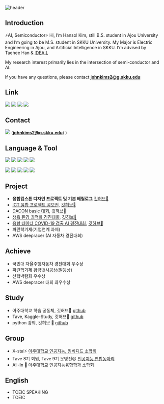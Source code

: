 
<!-- # Hi~ 👋 This is Hansol's Github!
 -->
 ![header](https://capsule-render.vercel.app/api?type=transparent&color=auto&height=120&section=header&text=%20Hansol%20Github%20~👋&fontSize=50&textBg=true)
 
## Introduction
 
⚡AI, Semiconductor⚡
Hi, I’m Hansol Kim, still B.S. student in Ajou University and I’m going to be M.S. student in SKKU University. My Major is Electric Engineering in Ajou, and Artificial Intelligence in SKKU. I’m advised by Taehee Han & [IDEA.L](https://sites.google.com/view/idealab400525/home/)

My research interest primarily lies in the intersection of semi-conductor and AI.

If you have any questions, please contact **johnkims2@g.skku.edu**

## Link
 
[<img src="https://img.shields.io/badge/Facebook-1e51f7?style=flat-square&logo=Facebook&logoColor=white"/>](https://www.facebook.com/profile.php?id=100024496358612) [<img src="https://img.shields.io/badge/Gitblog-000000?style=flat-square&logo=Github&logoColor=white"/>](https://hansollasido.github.io/) [<img src="https://img.shields.io/badge/Notion-424242?style=flat-square&logo=Notion&logoColor=white"/>](https://thoracic-asiago-663.notion.site/Hansol-Kim-e552b0f2ac4a489188d45e5ca1e634df) [<img src="https://img.shields.io/badge/Instagram-fa91ce?style=flat-square&logo=Instagram&logoColor=white"/>](https://www.instagram.com/johnkims222/)

## Contact
<img src="https://img.shields.io/badge/Gmail-000000?style=flat-square&logo=Gmail&logoColor=white"/> (**johnkims2@g.skku.edu**)
)
<!--
### Hope to enter 
- <img src="https://img.shields.io/badge/Samsung-050505?style=flat-square&logo=Samsung&logoColor=white"/>
- <img src="https://img.shields.io/badge/SK하이닉스-ed0707?style=flat-square&logoColor=white"/>
-->

  
## Language & Tool
<img src="https://img.shields.io/badge/Python-112fd9?style=flat-square&logo=Python&logoColor=white"/> <img src="https://img.shields.io/badge/Matlab-d62d1e?style=flat-square&logo=&logoColor=white"/> <img src="https://img.shields.io/badge/C++-4d640?style=flat-square&logo=C%2B%2B&logoColor=white"/> <img src="https://img.shields.io/badge/R-3776AB?style=flat-square&logo=R&logoColor=white"> <img src="https://img.shields.io/badge/Verilog-BD170B?style=flat-square&logoColor=white">

<img src="https://img.shields.io/badge/Pspice-42f563?style=flat-square&logoColor=white"/> <img src="https://img.shields.io/badge/LTspice-f58142?style=flat-square&logoColor=white"/> <img src="https://img.shields.io/badge/VSCode-f5e642?style=flat-square&logoColor=white"/> <img src="https://img.shields.io/badge/modelsim-8d42f5?style=flat-square&logoColor=white"/> <img src="https://img.shields.io/badge/vivado-349167?style=flat-square&logoColor=white"/> 




## Project
- **융합캡스톤 디자인 프로젝트 및 기본 베릴로그** [깃허브🌱](https://github.com/hansollasido/verilog-FPGA)
- [ICT 융합 프로젝트 공모전](https://www.all-con.co.kr/view/contest/474641), [깃허브🌱](https://github.com/hansollasido/Chat_bot)
- [DACON basic 대회](https://dacon.io/), [깃허브🌱](https://github.com/hansollasido/dacon_basic)
- [생육 환경 최적화 경진대회](https://dacon.io/competitions/official/235897/overview/description), [깃허브🌱](https://github.com/hansollasido/dacon_plant)
- [음향 데이터 COVID-19 검출 AI 경진대회](https://dacon.io/competitions/official/235910/overview/description), [깃허브🌱](https://github.com/hansollasido/Dacon_covid19)
- 파란학기제(기업연계 과제)
- AWS deepracer (AI 자동차 경진대회)

## Achieve
- 국민대 자율주행자동차 경진대회 우수상 
- 파란학기제 황금뱃사공상(일등상)
- 산학박람회 우수상
- AWS deepracer 대회 최우수상

## Study
- 아주대학교 학습 공동체, 깃허브🌱 [github](https://github.com/hansollasido/X_stal_study)
- Tave, Kaggle-Study, 깃허브🌱 [github](https://github.com/T-aggle)
- python 강의, 깃허브 🌱 [github](https://github.com/hansollasido/python_study)

## Group
- X-stal⚡ [아주대학교 인공지능, 임베디드 소학회](https://www.youtube.com/channel/UCyWvti9qQ77U5NDiSND_X2g)
- Tave 8기 회원, Tave 9기 운영진😄 [인공지능 연합동아리](https://www.instagram.com/tave_wave/?hl=en)
- All-In 👯 아주대학교 인공지능융합학과 소학회

## English
- TOEIC SPEAKING
- TOEIC


<!--
**hansollasido/hansollasido** is a ✨ _special_ ✨ repository because its `README.md` (this file) appears on your GitHub profile.

Here are some ideas to get you started:

- 🔭 I’m currently working on ...
- 🌱 I’m currently learning ...
- 👯 I’m looking to collaborate on ...
- 🤔 I’m looking for help with ...
- 💬 Ask me about ...
- 📫 How to reach me: ...
- 😄 Pronouns: ...
- ⚡ Fun fact: ...
-->
